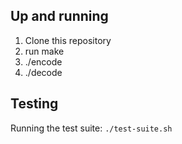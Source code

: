 ## Up and running
1. Clone this repository
2. run make
3. ./encode
4. ./decode

## Testing
Running the test suite: `./test-suite.sh`
